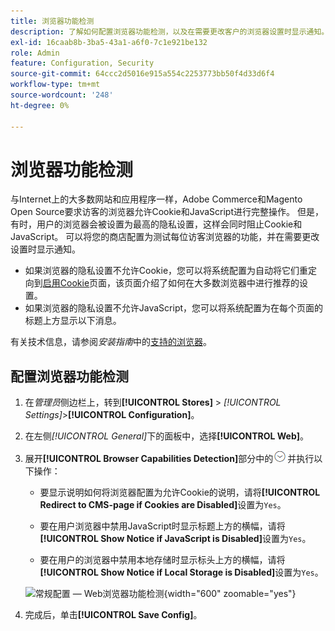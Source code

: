 ```yaml
---
title: 浏览器功能检测
description: 了解如何配置浏览器功能检测，以及在需要更改客户的浏览器设置时显示通知。
exl-id: 16caab8b-3ba5-43a1-a6f0-7c1e921be132
role: Admin
feature: Configuration, Security
source-git-commit: 64ccc2d5016e915a554c2253773bb50f4d33d6f4
workflow-type: tm+mt
source-wordcount: '248'
ht-degree: 0%

---
```


# 浏览器功能检测

与Internet上的大多数网站和应用程序一样，Adobe Commerce和Magento Open Source要求访客的浏览器允许Cookie和JavaScript进行完整操作。 但是，有时，用户的浏览器会被设置为最高的隐私设置，这样会同时阻止Cookie和JavaScript。 可以将您的商店配置为测试每位访客浏览器的功能，并在需要更改设置时显示通知。

- 如果浏览器的隐私设置不允许Cookie，您可以将系统配置为自动将它们重定向到[启用Cookie](../content-design/pages.md#enable-cookies)页面，该页面介绍了如何在大多数浏览器中进行推荐的设置。
- 如果浏览器的隐私设置不允许JavaScript，您可以将系统配置为在每个页面的标题上方显示以下消息。

有关技术信息，请参阅&#x200B;_安装指南_&#x200B;中的[支持的浏览器](https://experienceleague.adobe.com/docs/commerce-operations/installation-guide/system-requirements.html#supported-browsers)。

## 配置浏览器功能检测

1. 在&#x200B;_管理员_&#x200B;侧边栏上，转到&#x200B;**[!UICONTROL Stores]** > _[!UICONTROL Settings]_>**[!UICONTROL Configuration]**。

1. 在左侧&#x200B;_[!UICONTROL General]_&#x200B;下的面板中，选择&#x200B;**[!UICONTROL Web]**。

1. 展开&#x200B;**[!UICONTROL Browser Capabilities Detection]**&#x200B;部分中的![扩展选择器](../assets/icon-display-expand.png)并执行以下操作：

   - 要显示说明如何将浏览器配置为允许Cookie的说明，请将&#x200B;**[!UICONTROL Redirect to CMS-page if Cookies are Disabled]**&#x200B;设置为`Yes`。

   - 要在用户浏览器中禁用JavaScript时显示标题上方的横幅，请将&#x200B;**[!UICONTROL Show Notice if JavaScript is Disabled]**&#x200B;设置为`Yes`。

   - 要在用户的浏览器中禁用本地存储时显示标头上方的横幅，请将&#x200B;**[!UICONTROL Show Notice if Local Storage is Disabled]**&#x200B;设置为`Yes`。

   ![常规配置 — Web浏览器功能检测](../configuration-reference/general/assets/web-browser-capabilities-detection.png){width="600" zoomable="yes"}

1. 完成后，单击&#x200B;**[!UICONTROL Save Config]**。
